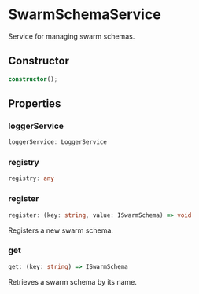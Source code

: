 # SwarmSchemaService

Service for managing swarm schemas.

## Constructor

```ts
constructor();
```

## Properties

### loggerService

```ts
loggerService: LoggerService
```

### registry

```ts
registry: any
```

### register

```ts
register: (key: string, value: ISwarmSchema) => void
```

Registers a new swarm schema.

### get

```ts
get: (key: string) => ISwarmSchema
```

Retrieves a swarm schema by its name.
